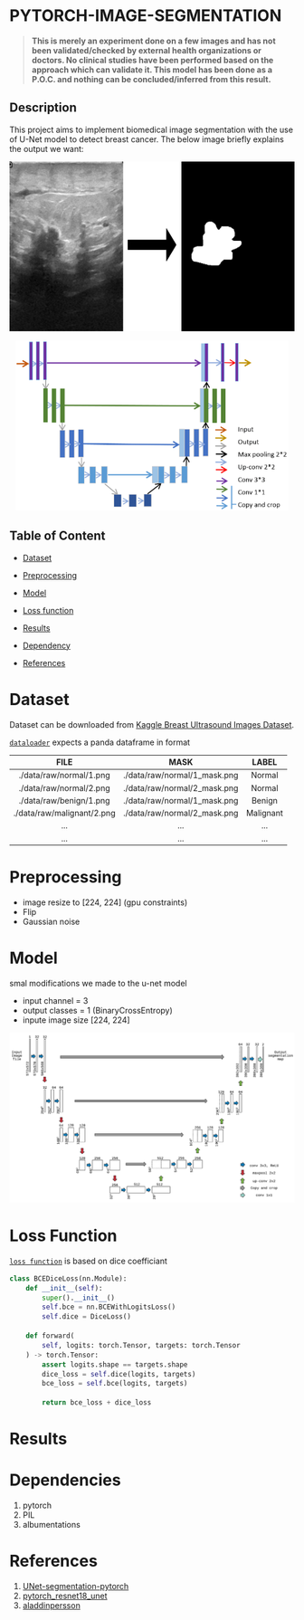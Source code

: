 PYTORCH-IMAGE-SEGMENTATION
==========================

> **This is merely an experiment done on a few images and has not been validated/checked by external health organizations or doctors. No clinical studies have been performed based on the approach which can validate it. This model has been done as a P.O.C. and nothing can be concluded/inferred from this result.**

## Description

This project aims to implement biomedical image segmentation with the use of U-Net model to detect breast cancer. The below image briefly explains the output we want:

<p align="center">
    <img  height="300" src="reports/figures/aim.png">
</p>

<p align="center">
    <img  height="300" src="reports/figures/unet.png">
</p>


## Table of Content

- [Dataset](#dataset)

* [Preprocessing](#preprocessing)

* [Model](#model)

* [Loss function](#lossfunction)

<!-- * [Post-processing](#postprocessing) -->

* [Results](#results)

* [Dependency](#dependency)

* [References](#references)

# Dataset

Dataset can be downloaded from [Kaggle Breast Ultrasound Images Dataset](https://www.kaggle.com/aryashah2k/breast-ultrasound-images-dataset). 

[`dataloader`](src/dataloader.py#L10) expects a panda dataframe in format

|          **FILE**          |           **MASK**            | **LABEL** |
| :------------------------: | :---------------------------: | :-------: |
|  ./data/raw/normal/1.png   | ./data/raw/normal/1\_mask.png |  Normal   |
|  ./data/raw/normal/2.png   | ./data/raw/normal/2\_mask.png |  Normal   |
|  ./data/raw/benign/1.png   | ./data/raw/normal/1\_mask.png |  Benign   |
| ./data/raw/malignant/2.png | ./data/raw/normal/2\_mask.png | Malignant |
|            ...             |              ...              |    ...    |
|            ...             |              ...              |    ...    |


# Preprocessing

- image resize to [224, 224] (gpu constraints)
- Flip
- Gaussian noise

# Model

smal modifications we made to the u-net model

- input channel = 3
- output classes = 1 (BinaryCrossEntropy)
- inpute image size [224, 224]

<p align="center">
    <img  height="300" src="reports/figures/meunet.png">
</p>

# Loss Function

[`loss function`](src/diceloss.py#L26) is based on dice coefficiant 


``` python
class BCEDiceLoss(nn.Module):
    def __init__(self):
        super().__init__()
        self.bce = nn.BCEWithLogitsLoss()
        self.dice = DiceLoss()

    def forward(
        self, logits: torch.Tensor, targets: torch.Tensor
    ) -> torch.Tensor:
        assert logits.shape == targets.shape
        dice_loss = self.dice(logits, targets)
        bce_loss = self.bce(logits, targets)

        return bce_loss + dice_loss
```

# Results

# Dependencies

1. pytorch
2. PIL
3. albumentations

# References

1. [UNet-segmentation-pytorch](https://github.com/rickyHong/UNet-segmentation-pytorch-repl#lossfunction)
2. [pytorch_resnet18_unet](https://github.com/usuyama/pytorch-unet/blob/master/pytorch_resnet18_unet.ipynb)
3. [aladdinpersson](https://github.com/aladdinpersson/Machine-Learning-Collection/tree/a2ee9271b5280be6994660c7982d0f44c67c3b63/ML/Pytorch/image_segmentation/semantic_segmentation_unet)